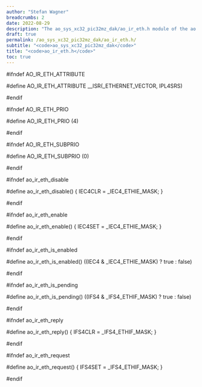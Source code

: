 ```yaml
---
author: "Stefan Wagner"
breadcrumbs: 2
date: 2022-08-29
description: "The ao_sys_xc32_pic32mz_dak/ao_ir_eth.h module of the ao real-time operating system."
draft: true
permalink: /ao_sys_xc32_pic32mz_dak/ao_ir_eth.h/ 
subtitle: "<code>ao_sys_xc32_pic32mz_dak</code>"
title: "<code>ao_ir_eth.h</code>"
toc: true
---
```


#ifndef AO_IR_ETH_ATTRIBUTE

#define AO_IR_ETH_ATTRIBUTE     __ISR(_ETHERNET_VECTOR, IPL4SRS)

#endif

#ifndef AO_IR_ETH_PRIO

#define AO_IR_ETH_PRIO          (4)

#endif

#ifndef AO_IR_ETH_SUBPRIO

#define AO_IR_ETH_SUBPRIO       (0)

#endif

#ifndef ao_ir_eth_disable

#define ao_ir_eth_disable()     { IEC4CLR = _IEC4_ETHIE_MASK; }

#endif

#ifndef ao_ir_eth_enable

#define ao_ir_eth_enable()      { IEC4SET = _IEC4_ETHIE_MASK; }

#endif

#ifndef ao_ir_eth_is_enabled

#define ao_ir_eth_is_enabled()  ((IEC4 & _IEC4_ETHIE_MASK) ? true : false)

#endif

#ifndef ao_ir_eth_is_pending

#define ao_ir_eth_is_pending()  ((IFS4 & _IFS4_ETHIF_MASK) ? true : false)

#endif

#ifndef ao_ir_eth_reply

#define ao_ir_eth_reply()       { IFS4CLR = _IFS4_ETHIF_MASK; }

#endif

#ifndef ao_ir_eth_request

#define ao_ir_eth_request()     { IFS4SET = _IFS4_ETHIF_MASK; }

#endif

